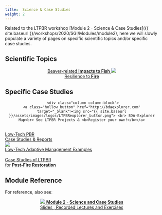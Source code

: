 ```yaml
---
title:  Science & Case Studies
weight: 2
---
```


Related to the LTPBR workshop [Module 2 - Science & Case Studies]({{ site.baseurl }}/workshops/2020/SGI/Modules/module2), here we will slowly populate a variety of pages on specific scientific topics and/or specific case studies.

## Scientific Topics

<div class="row small-up-2 medium-up-2 large-up-4" align="center">

<div class="column column-block">
<a class="hollow button" href="{{ site.baseurl }}/resources/Topics/02_Science/"> Beaver-related <b> Impacts to Fish</b>  <img src="{{ site.baseurl }}/assets/images/pics/SalmonJumping50.png"></a>
</div>

<div class="column column-block">
<a class="hollow button" href="{{ site.baseurl }}/resources/Topics/02_Science/fire"><i class="fa fa-fire" aria-hidden="true"></i> Resilience to <b>Fire</b>  </a>
</div>

</div>

## Specific Case Studies

<div class="row small-up-2 medium-up-2 large-up-4" align="center">

     <div class="column column-block">
    <a class="hollow button" href="http://bdaexplorer.com" target="_blank"><img src="{{ site.baseurl }}/assets/images/logos/LTPBRexplorer_button.png"> <br> BDA-Explorer Map<br> See LTPBR Projects & <b>Register your own!</b></a>
  </div>



<div class="column column-block">
	<a class="hollow button" href="{{ site.baseurl }}/resources/casestudies"><i class="fa fa-weixin" aria-hidden="true"></i> <br> Low-Tech PBR<br> Case Studies & Reports<br></a>
  </div>

  <div class="column column-block">
	<a class="hollow button" href="{{ site.baseurl }}/resources/adaptivemgt"><img src="{{ site.baseurl }}/assets/images/AM_Loop_40_Orange.png"> <br> Low-Tech Adaptive Management Examples<br></a>
  </div>

  <div class="column column-block">
	<a class="hollow button" href="{{ site.baseurl }}/resources/contractors"> <i class="fa fa-fire" aria-hidden="true"></i>  <br> Case Studies of LTPBR <br> for <b> Post-Fire Restoration</b> </a>
  </div>
  


</div>


## Module Reference

For reference, also see:
<div align="center">
<a class="hollow button" href="{{ site.baseurl }}/workshops/2020/SGI/Modules/module2"><img src="{{ site.baseurl }}/assets/images/diagrams/presentation.png"> <b>Module 2 - Science and Case Studies</b> <br> Slides  <i class="fa fa-file-pdf-o" aria-hidden="true"></i>, Recorded Lectures <i class="fa fa-youtube-play" aria-hidden="true"></i> and Exercises </a>
</div>